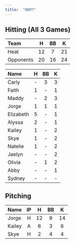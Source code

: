 ```yaml
---
title:  "BBMT"
---
```


## Hitting (All 3 Games)

|Team      |H    |BB   |K     |
|:---------|:---:|:---:|:----:|
|Heat      |12	 |7	   |21    | 
|Opponents |20	 |16   |24    | 


|Name      |H    |BB   |K     |
|:---------|:---:|:---:|:----:|
|Carly     |-	   |3	   |3     | 
|Faith	   |1	   |-	   |1     |
|Maddy	   |-	   |2	   |3     |
|Jorge	   |1	   |1	   |1     |
|Elizabeth |5	   |-    |1     |
|Alyssa	   |2	   |-	   |1     |
|Kailey	   |1	   |-    |2     |
|Skye	     |1	   |-    |2     |
|Natelie	 |1	   |-    |2     |
|Jaelyn	   |-	   |-	   |2     |
|Olivia	   |-	   |1	   |2     |
|Abby	     |-	   |-	   |1     |
|Sydney	   |-	   |-	   |-     |


## Pitching

|Name      | IP  | H   | BB  | K   |
|:---------|:---:|:---:|:---:|:---:|
| Jorge    |H    |12   |9    |14   |
| Kailey   |A    |6    |3    |6    |
| Skye     |H    |2    |4    |4    |
